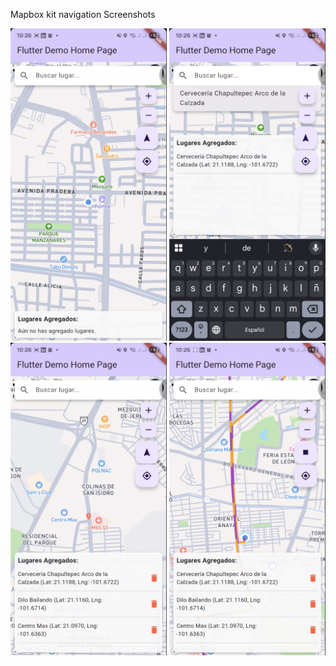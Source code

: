Mapbox kit navigation Screenshots

<img src="../mapbox_kit_navigation/img/001.png" width="250" height="500" alt="home page"/> 
<img src="../mapbox_kit_navigation/img/002.png" width="250" height="500" alt="home page"/> 
<img src="../mapbox_kit_navigation/img/003.png" width="250" height="500" alt="home page"/> 
<img src="../mapbox_kit_navigation/img/004.png" width="250" height="500" alt="home page"/>